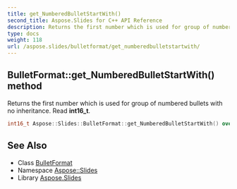 ```yaml
---
title: get_NumberedBulletStartWith()
second_title: Aspose.Slides for C++ API Reference
description: Returns the first number which is used for group of numbered bullets with no inheritance. Read int16_t.
type: docs
weight: 118
url: /aspose.slides/bulletformat/get_numberedbulletstartwith/
---
```

## BulletFormat::get_NumberedBulletStartWith() method


Returns the first number which is used for group of numbered bullets with no inheritance. Read **int16_t**.

```cpp
int16_t Aspose::Slides::BulletFormat::get_NumberedBulletStartWith() override
```

## See Also

* Class [BulletFormat](../)
* Namespace [Aspose::Slides](../../)
* Library [Aspose.Slides](../../../)